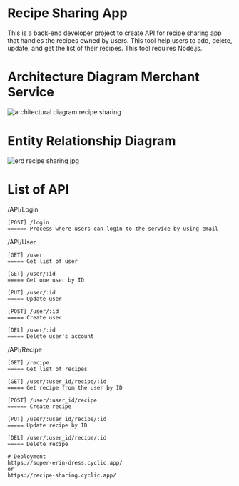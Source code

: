 # Recipe Sharing App
This is a back-end developer project to create API for recipe sharing app that handles the recipes owned by users. This tool help users to add, delete, update, and get the list of their recipes. This tool requires Node.js.

# Architecture Diagram Merchant Service
![architectural diagram recipe sharing](https://user-images.githubusercontent.com/116246829/216683447-4db6dbae-4a2d-49d3-95de-f3a31193f934.jpg)

# Entity Relationship Diagram
![erd recipe sharing jpg](https://user-images.githubusercontent.com/116246829/216683547-c819b356-e4e6-4fc0-a23c-e895a78e2aad.jpg)

# List of API

/API/Login
```
[POST] /login
====== Process where users can login to the service by using email
```

/API/User
```
[GET] /user
===== Get list of user

[GET] /user/:id
===== Get one user by ID

[PUT] /user/:id
===== Update user

[POST] /user/:id
===== Create user

[DEL] /user/:id
===== Delete user's account
```

/API/Recipe
```
[GET] /recipe
===== Get list of recipes

[GET] /user/:user_id/recipe/:id
===== Get recipe from the user by ID

[POST] /user/:user_id/recipe
====== Create recipe

[PUT] /user/:user_id/recipe/:id
===== Update recipe by ID

[DEL] /user/:user_id/recipe/:id
===== Delete recipe

# Deployment
https://super-erin-dress.cyclic.app/
or
https://recipe-sharing.cyclic.app/
